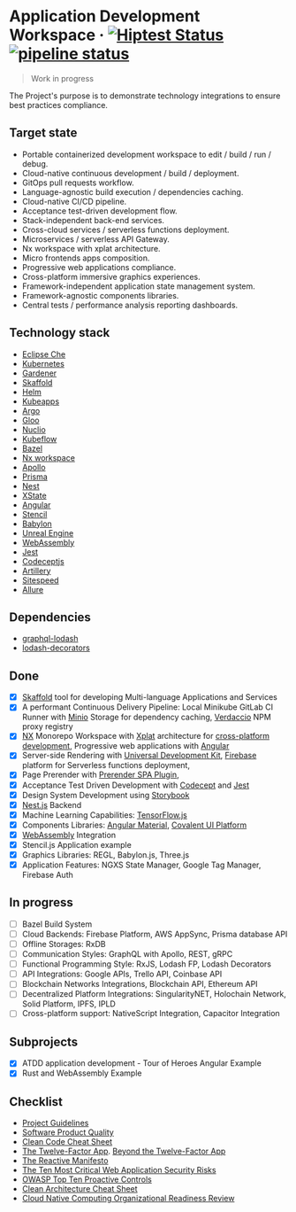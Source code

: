 <!-- ![Logo of the project](./images/logo.sample.png) -->

# Application Development Workspace &middot; [![Hiptest Status](https://app.hiptest.com/badges/folder/722126)](https://app.hiptest.com/projects/105770/test-plan/folders/722126) [![pipeline status](https://gitlab.com/bohushvitali/sandbox/badges/master/pipeline.svg)](https://gitlab.com/bohushvitali/sandbox/commits/master)

> Work in progress

The Project's purpose is to demonstrate technology integrations to ensure best practices compliance.

## Target state

- Portable containerized development workspace to edit / build / run / debug.
- Cloud-native continuous development / build / deployment.
- GitOps pull requests workflow.
- Language-agnostic build execution / dependencies caching.
- Cloud-native CI/CD pipeline.
- Acceptance test-driven development flow.
- Stack-independent back-end services.
- Cross-cloud services / serverless functions deployment.
- Microservices / serverless API Gateway.
- Nx workspace with xplat architecture.
- Micro frontends apps composition.
- Progressive web applications compliance.
- Cross-platform immersive graphics experiences.
- Framework-independent application state management system.
- Framework-agnostic components libraries.
- Central tests / performance analysis reporting dashboards.

## Technology stack
- [Eclipse Che](https://www.eclipse.org/che/)
- [Kubernetes](https://kubernetes.io/)
- [Gardener](https://gardener.cloud/)
- [Skaffold](https://skaffold.dev/)
- [Helm](https://helm.sh/)
- [Kubeapps](https://kubeapps.com/)
- [Argo](https://argoproj.github.io/)
- [Gloo](https://gloo.solo.io/)
- [Nuclio](https://nuclio.io/)
- [Kubeflow](https://www.kubeflow.org/)
- [Bazel](https://bazel.build/)
- [Nx workspace](https://nx.dev/)
- [Apollo](https://www.apollographql.com/)
- [Prisma](https://www.prisma.io/)
- [Nest](https://nestjs.com/)
- [XState](https://xstate.js.org/docs/)
- [Angular](https://angular.io/)
- [Stencil](https://stenciljs.com/)
- [Babylon](https://www.babylonjs.com/)
- [Unreal Engine](https://www.unrealengine.com/)
- [WebAssembly](https://webassembly.org/)
- [Jest](https://jestjs.io/)
- [Codeceptjs](https://codecept.io/)
- [Artillery](https://artillery.io/)
- [Sitespeed](https://www.sitespeed.io/)
- [Allure](http://allure.qatools.ru/)

## Dependencies
- [graphql-lodash](https://github.com/APIs-guru/graphql-lodash)
- [lodash-decorators](https://github.com/steelsojka/lodash-decorators)

## Done

- [x] [Skaffold](https://github.com/GoogleContainerTools/skaffold) tool for developing Multi-language Applications and Services
- [x] A performant Continuous Delivery Pipeline: Local Minikube GitLab CI Runner with [Minio](https://www.minio.io/) Storage for dependency caching, [Verdaccio](https://verdaccio.org/) NPM proxy registry
- [x] [NX](https://nrwl.io/nx/what-is-nx) Monorepo Workspace with [Xplat](https://nstudio.io/xplat/) architecture for [cross-platform development](https://docs.google.com/document/d/1gUcPuHWjyO6nI3FLWCCfj-7rgAkcHUewdMYj_Izlm9U), Progressive web applications with [Angular](https://angular.io/)
- [x] Server-side Rendering with [Universal Development Kit](https://github.com/enten/udk), [Firebase](https://firebase.google.com/) platform for Serverless functions deployment,
- [x] Page Prerender with [Prerender SPA Plugin](https://github.com/chrisvfritz/prerender-spa-plugin),
- [x] Acceptance Test Driven Development with [Codecept](https://codecept.io/) and [Jest](https://jestjs.io/)
- [x] Design System Development using [Storybook](https://storybook.js.org/)
- [x] [Nest.js](https://nestjs.com/) Backend
- [x] Machine Learning Capabilities: [TensorFlow.js](https://js.tensorflow.org/)
- [x] Components Libraries: [Angular Material](https://material.angular.io/), [Covalent UI Platform](https://teradata.github.io/covalent/)
- [x] [WebAssembly](https://webassembly.org/) Integration
- [x] Stencil.js Application example
- [x] Graphics Libraries: REGL, Babylon.js, Three.js
- [x] Application Features: NGXS State Manager, Google Tag Manager, Firebase Auth

## In progress

- [ ] Bazel Build System
- [ ] Cloud Backends: Firebase Platform, AWS AppSync, Prisma database API
- [ ] Offline Storages: RxDB
- [ ] Communication Styles: GraphQL with Apollo, REST, gRPC
- [ ] Functional Programming Style: RxJS, Lodash FP, Lodash Decorators
- [ ] API Integrations: Google APIs, Trello API, Coinbase API
- [ ] Blockchain Networks Integrations, Blockchain API, Ethereum API
- [ ] Decentralized Platform Integrations: SingularityNET, Holochain Network, Solid Platform, IPFS, IPLD
- [ ] Cross-platform support: NativeScript Integration, Capacitor Integration

## Subprojects

- [x] ATDD application development - Tour of Heroes Angular Example
- [x] Rust and WebAssembly Example

## Checklist

- [Project Guidelines](https://github.com/elsewhencode/project-guidelines)
- [Software Product Quality](https://blog.oasisdigital.com/2018/software-product-quality-checklist/)
- [Clean Code Cheat Sheet ](https://www.planetgeek.ch/wp-content/uploads/2014/11/Clean-Code-V2.4.pdf)
- [The Twelve-Factor App](https://12factor.net). [Beyond the Twelve-Factor App](https://assets.dynatrace.com/en/docs/report/beyond-the-twelve-factor-app-dynatrace-paper.pdf)
- [The Reactive Manifesto](https://www.reactivemanifesto.org/)
- [The Ten Most Critical Web Application Security Risks](https://www.owasp.org/images/b/b0/OWASP_Top_10_2017_RC2_Final.pdf)
- [OWASP Top Ten Proactive Controls ](https://www.owasp.org/images/b/bc/OWASP_Top_10_Proactive_Controls_V3.pdf)
- [Clean Architecture Cheat Sheet ](https://www.planetgeek.ch/wp-content/uploads/2016/03/Clean-Architecture-V1.0.pdf)
- [Cloud Native Computing Organizational Readiness Review](https://github.com/jdumars/cncorr)
